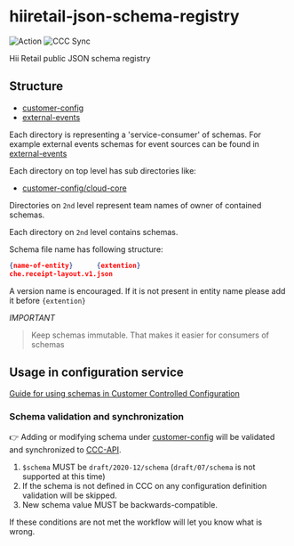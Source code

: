 # hiiretail-json-schema-registry

![Action](https://github.com/extenda/hiiretail-json-schema-registry/actions/workflows/sync-action.yaml/badge.svg)
![CCC Sync](https://github.com/extenda/hiiretail-json-schema-registry/actions/workflows/ccc-schema-pr.yaml/badge.svg)

Hii Retail public JSON schema registry

## Structure

- [customer-config](./customer-config/)
- [external-events](./external-events/)

Each directory is representing a 'service-consumer' of schemas. For example external events
schemas for event sources can be found in [external-events](./external-events/)

Each directory on top level has sub directories like:

- [customer-config/cloud-core](./customer-config/cloud-core)

Directories on `2nd` level represent team names of owner of contained schemas.

Each directory on `2nd` level contains schemas.

Schema file name has following structure:

```json
{name-of-entity}      {extention}
che.receipt-layout.v1.json
```

A version name is encouraged. If it is not present in entity name please add it before `{extention}`

*IMPORTANT*

> Keep schemas immutable. That makes it easier for consumers of schemas

## Usage in configuration service

[Guide for using schemas in Customer Controlled Configuration](https://developer.hiiretail.com/docs/customer-controlled-configuration/public/concepts/CONFIG-KIND/#config-schema)

### Schema validation and synchronization

:point_right: Adding or modifying schema under [customer-config](./customer-config/) will be validated and synchronized to [CCC-API](https://developer.hiiretail.com/docs/customer-controlled-configuration/public/README).

1. `$schema` MUST be `draft/2020-12/schema` (`draft/07/schema` is not supported at this time)
2. If the schema is not defined in CCC on any configuration definition validation will be skipped.
3. New schema value MUST be backwards-compatible.

If these conditions are not met the workflow will let you know what is wrong.
